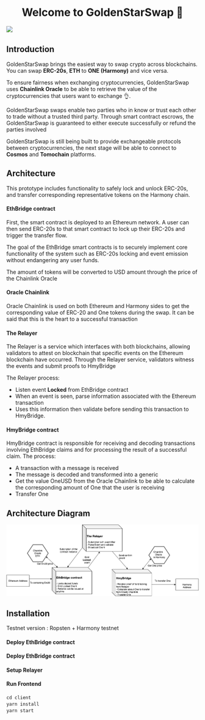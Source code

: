 <h1 align="center">Welcome to GoldenStarSwap 👋</h1>
<p>
  <img src="https://img.shields.io/badge/version-1.0-blue.svg?cacheSeconds=2592000" />
</p>

## Introduction

GoldenStarSwap brings the easiest way to swap crypto across blockchains. You can swap **ERC-20s**, **ETH** to **ONE (Harmony)** and vice versa.

To ensure fairness when exchanging cryptocurrencies, GoldenStarSwap uses **Chainlink Oracle** to be able to retrieve the value of the cryptocurrencies that users want to exchange 👌.

GoldenStarSwap swaps enable two parties who in know or trust each other to trade without a trusted third party. Through smart contract escrows, the GoldenStarSwap is guaranteed to either execute successfully or refund the parties involved

GoldenStarSwap is still being built to provide exchangeable protocols between cryptocurrencies, the next stage will be able to connect to **Cosmos** and **Tomochain** platforms.

## Architecture

This prototype includes functionality to safely lock and unlock ERC-20s, and transfer corresponding representative tokens on the Harmony chain.

#### EthBridge contract

First, the smart contract is deployed to an Ethereum network. A user can then send ERC-20s to that smart contract to lock up their ERC-20s and trigger the transfer flow.

The goal of the EthBridge smart contracts is to securely implement core functionality of the system such as ERC-20s locking and event emission without endangering any user funds.

The amount of tokens will be converted to USD amount through the price of the Chainlink Oracle

#### Oracle Chainlink

Oracle Chainlink is used on both Ethereum and Harmony sides to get the corresponding value of ERC-20 and One tokens during the swap. It can be said that this is the heart to a successful transaction

#### The Relayer

The Relayer is a service which interfaces with both blockchains, allowing validators to attest on blockchain that specific events on the Ethereum blockchain have occurred. Through the Relayer service, validators witness the events and submit proofs to HmyBridge

The Relayer process:

- Listen event **Locked** from EthBridge contract
- When an event is seen, parse information associated with the Ethereum transaction
- Uses this information then validate before sending this transaction to HmyBridge.

#### HmyBridge contract

HmyBridge contract is responsible for receiving and decoding transactions involving EthBridge claims and for processing the result of a successful claim.
The process:

- A transaction with a message is received
- The message is decoded and transformed into a generic
- Get the value OneUSD from the Oracle Chainlink to be able to calculate the corresponding amount of One that the user is receiving
- Transfer One

## Architecture Diagram

![Architecture Diagram](./images/diagram.png)

## Installation

Testnet version : Ropsten + Harmony testnet

#### Deploy EthBridge contract

#### Deploy EthBridge contract

#### Setup Relayer

#### Run Frontend

```js
cd client
yarn install
yarn start
```
